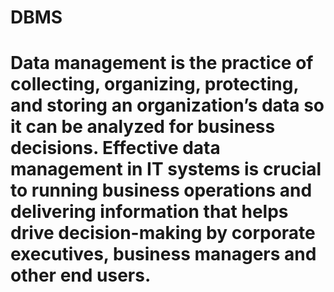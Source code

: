 # DBMS
<h1>Data management is the practice of collecting, organizing, protecting, and storing an
organization’s data so it can be analyzed for business decisions. Effective data
management in IT systems is crucial to running business operations and delivering
information that helps drive decision-making by corporate executives, business
managers and other end users.</h1>
